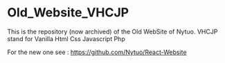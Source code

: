 # Old_Website_VHCJP
This is the repository (now archived) of the Old WebSite of Nytuo.
VHCJP stand for Vanilla Html Css Javascript Php

For the new one see : https://github.com/Nytuo/React-Website
